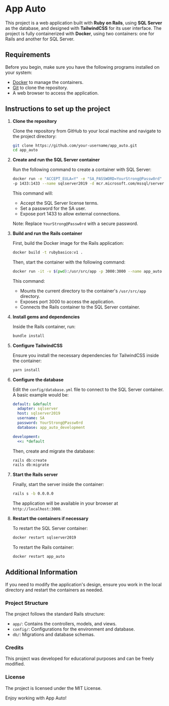 # App Auto

This project is a web application built with **Ruby on Rails**, using **SQL Server** as the database, and designed with **TailwindCSS** for its user interface. The project is fully containerized with **Docker**, using two containers: one for Rails and another for SQL Server.

## Requirements

Before you begin, make sure you have the following programs installed on your system:

- [Docker](https://www.docker.com/) to manage the containers.
- [Git](https://git-scm.com/) to clone the repository.
- A web browser to access the application.

## Instructions to set up the project

1. **Clone the repository**

   Clone the repository from GitHub to your local machine and navigate to the project directory:

   ```bash
   git clone https://github.com/your-username/app_auto.git
   cd app_auto
   ```

2. **Create and run the SQL Server container**

   Run the following command to create a container with SQL Server:

   ```bash
   docker run -e "ACCEPT_EULA=Y" -e "SA_PASSWORD=YourStrong@Passw0rd" \
   -p 1433:1433 --name sqlserver2019 -d mcr.microsoft.com/mssql/server:2019-latest
   ```

   This command will:
   - Accept the SQL Server license terms.
   - Set a password for the SA user.
   - Expose port 1433 to allow external connections.

   Note: Replace `YourStrong@Passw0rd` with a secure password.

3. **Build and run the Rails container**

   First, build the Docker image for the Rails application:

   ```bash
   docker build -t rubybasico:v1 .
   ```

   Then, start the container with the following command:

   ```bash
   docker run -it -v $(pwd):/usr/src/app -p 3000:3000 --name app_auto --link sqlserver2019 rubybasico:v1 bash
   ```

   This command:
   - Mounts the current directory to the container's `/usr/src/app` directory.
   - Exposes port 3000 to access the application.
   - Connects the Rails container to the SQL Server container.

4. **Install gems and dependencies**

   Inside the Rails container, run:

   ```bash
   bundle install
   ```

5. **Configure TailwindCSS**

   Ensure you install the necessary dependencies for TailwindCSS inside the container:

   ```bash
   yarn install
   ```

6. **Configure the database**

   Edit the `config/database.yml` file to connect to the SQL Server container. A basic example would be:

   ```yaml
   default: &default
     adapter: sqlserver
     host: sqlserver2019
     username: SA
     password: YourStrong@Passw0rd
     database: app_auto_development

   development:
     <<: *default
   ```

   Then, create and migrate the database:

   ```bash
   rails db:create
   rails db:migrate
   ```

7. **Start the Rails server**

   Finally, start the server inside the container:

   ```bash
   rails s -b 0.0.0.0
   ```

   The application will be available in your browser at `http://localhost:3000`.

8. **Restart the containers if necessary**

   To restart the SQL Server container:

   ```bash
   docker restart sqlserver2019
   ```

   To restart the Rails container:

   ```bash
   docker restart app_auto
   ```

## Additional Information

If you need to modify the application's design, ensure you work in the local directory and restart the containers as needed.

### Project Structure

The project follows the standard Rails structure:

- `app/`: Contains the controllers, models, and views.
- `config/`: Configurations for the environment and database.
- `db/`: Migrations and database schemas.

### Credits

This project was developed for educational purposes and can be freely modified.

### License

The project is licensed under the MIT License.

Enjoy working with App Auto!
